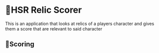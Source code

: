 # 🌟HSR Relic Scorer
This is an application that looks at relics of a players character and gives them a score that are relevant to
said character

## 🔎Scoring
